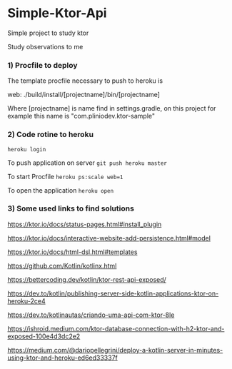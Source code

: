 # Simple-Ktor-Api
Simple project to study ktor

Study observations to me

### 1) Procfile to deploy
The template procfile necessary to push to heroku is

web: ./build/install/[projectname]/bin/[projectname]

Where [projectname] is name find in settings.gradle, on this project for example
this name is "com.pliniodev.ktor-sample"

### 2) Code rotine to heroku

`heroku login` 

To push application on server
`git push heroku master`

To start Procfile
`heroku ps:scale web=1`

To open the application
`heroku open`

### 3) Some used links to find solutions
https://ktor.io/docs/status-pages.html#install_plugin

https://ktor.io/docs/interactive-website-add-persistence.html#model

https://ktor.io/docs/html-dsl.html#templates

https://github.com/Kotlin/kotlinx.html

https://bettercoding.dev/kotlin/ktor-rest-api-exposed/

https://dev.to/kotlin/publishing-server-side-kotlin-applications-ktor-on-heroku-2ce4

https://dev.to/kotlinautas/criando-uma-api-com-ktor-8le

https://ishroid.medium.com/ktor-database-connection-with-h2-ktor-and-exposed-100e4d3dc2e2

https://medium.com/@dariopellegrini/deploy-a-kotlin-server-in-minutes-using-ktor-and-heroku-ed6ed33337f

